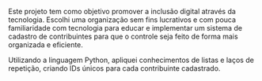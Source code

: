 Este projeto tem como objetivo promover a inclusão digital através da tecnologia. 
Escolhi uma organização sem fins lucrativos e com pouca familiaridade com tecnologia para educar e implementar um sistema de cadastro de contribuintes para que o controle seja feito de forma mais organizada e eficiente.

Utilizando a linguagem Python, apliquei conhecimentos de listas e laços de repetição, criando IDs únicos para cada contribuinte cadastrado.
